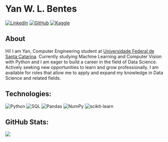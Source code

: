 # Yan W. L. Bentes

[![LinkedIn](https://img.shields.io/badge/linkedin-%230077B5.svg?style=for-the-badge&logo=linkedin&logoColor=white)](https://www.linkedin.com/in/yan-bentes/)
[![GitHub](https://img.shields.io/badge/GitHub-0077B5?style=for-the-badge&logo=github&logoColor=white)](https://github.com/yanbentes)
[![Kaggle](https://img.shields.io/badge/Kaggle-0077B5?style=for-the-badge&logo=kaggle&logoColor=white)](https://www.kaggle.com/yanbentes)

## About

Hi! I am Yan, Computer Engineering student at [Universidade Federal de Santa Catarina](https://ufsc.br/).
Currently studying Machine Learning and Computer Vision with Python and I am eager to build a career in the field of Data Science.
Actively seeking new opportunities to learn and grow professionally.
I am available for roles that allow me to apply and expand my knowledge in Data Science and related fields.

## Technologies:

![Python](https://img.shields.io/badge/python-3670A0?style=for-the-badge&logo=python&logoColor=ffdd54)
![SQL](https://img.shields.io/badge/SQL-003B57?style=for-the-badge&logo=sqlite&logoColor=white)
![Pandas](https://img.shields.io/badge/pandas-%23150458.svg?style=for-the-badge&logo=pandas&logoColor=white)
![NumPy](https://img.shields.io/badge/numpy-%23013243.svg?style=for-the-badge&logo=numpy&logoColor=white)
![scikit-learn](https://img.shields.io/badge/scikit--learn-%23F7931E.svg?style=for-the-badge&logo=scikit-learn&logoColor=white)


## GitHub Stats:
![](https://github-readme-stats.vercel.app/api?username=yanbentes&theme=dark&hide_border=false&include_all_commits=true&count_private=true)<br/>
